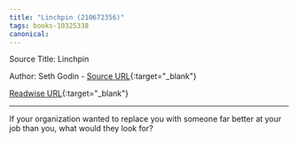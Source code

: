 ```yaml
---
title: "Linchpin (210672356)"
tags: books-10325338
canonical: 
---
```


Source Title: Linchpin

Author: Seth Godin - [Source URL](){:target="_blank"}

[Readwise URL](https://readwise.io/open/210672356){:target="_blank"}

---

If your organization wanted to replace you with someone far better at your job than you, what would they look for?
